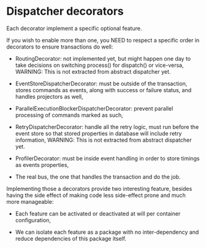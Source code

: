 # Dispatcher decorators

Each decorator implement a specific optional feature.

If you wish to enable more than one, you NEED to respect a specific order
in decorators to ensure transactions do well:

 - RoutingDecorator: not implemented yet, but might happen one day to take
   decisions on switching process() for dispatch() or vice-versa,
   WARNING: This is not extracted from abstract dispatcher yet.

 - EventStoreDispatcherDecorator: must be outside of the transaction, stores
   commands as events, along with success or failure status, and handles
   projectors as well,

 - ParallelExecutionBlockerDispatcherDecorator: prevent parallel processing
   of commands marked as such,

 - RetryDispatcherDecorator: handle all the retry logic, must run before the
   event store so that stored properties in database will include retry
   information,
   WARNING: This is not extracted from abstract dispatcher yet.

 - ProfilerDecorator: must be inside event handling in order to store timings
   as events properties,

 - The real bus, the one that handles the transaction and do the job.

Implementing those a decorators provide two interesting feature, besides
having the side effect of making code less side-effect prone and much more
manageable:

 - Each feature can be activated or deactivated at will per container
   configuration,

 - We can isolate each feature as a package with no inter-dependency and
   reduce dependencies of this package itself.
